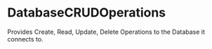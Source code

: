 # DatabaseCRUDOperations
Provides Create, Read, Update, Delete Operations to the Database it connects to.
